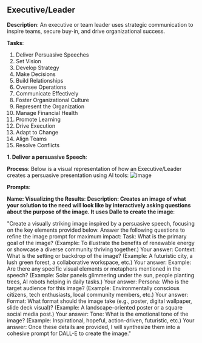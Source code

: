 ## Executive/Leader

**Description**: An executive or team leader uses strategic communication to inspire teams, secure buy-in, and drive organizational success.

**Tasks**:
1. Deliver Persuasive Speeches
2. Set Vision
3. Develop Strategy
4. Make Decisions
5. Build Relationships
6. Oversee Operations
7. Communicate Effectively
8. Foster Organizational Culture
9. Represent the Organization
10. Manage Financial Health
11. Promote Learning
12. Drive Execution
13. Adapt to Change
14. Align Teams
15. Resolve Conflicts

**1. Deliver a persuasive Speech**:

**Process**:
Below is a visual representation of how an Executive/Leader creates a persuasive presentation using AI tools:
![image](https://github.com/user-attachments/assets/0d0f2558-acc4-4995-a59c-3ab86277c478)

**Prompts**:
 
**Name: Visualizing the Results**:
**Description: Creates an image of what your solution to the need will look like by interactively asking questions about the purpose of the image.  It uses Dalle to create the image**:

"Create a visually striking image inspired by a persuasive speech, focusing on the key elements provided below. Answer the following questions to refine the image prompt for maximum impact:
Task:
What is the primary goal of the image?
(Example: To illustrate the benefits of renewable energy or showcase a diverse community thriving together.)
Your answer:
Context:
What is the setting or backdrop of the image?
(Example: A futuristic city, a lush green forest, a collaborative workspace, etc.)
Your answer:
Example:
Are there any specific visual elements or metaphors mentioned in the speech?
(Example: Solar panels glimmering under the sun, people planting trees, AI robots helping in daily tasks.)
Your answer:
Persona:
Who is the target audience for this image?
(Example: Environmentally conscious citizens, tech enthusiasts, local community members, etc.)
Your answer:
Format:
What format should the image take (e.g., poster, digital wallpaper, slide deck visual)?
(Example: A landscape-oriented poster or a square social media post.)
Your answer:
Tone:
What is the emotional tone of the image?
(Example: Inspirational, hopeful, action-driven, futuristic, etc.)
Your answer:
Once these details are provided, I will synthesize them into a cohesive prompt for DALL-E to create the image."


